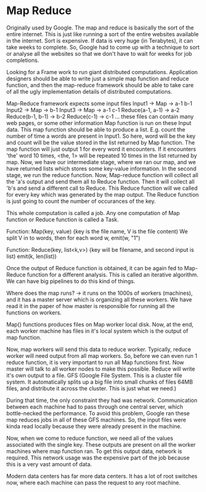# Map Reduce
Originally used by Google.
The map and reduce is basically the sort of the entire internet. This is just like running a sort of the entire websites
available in the internet.
Sort is expensive. If data is very huge (in Terabytes), it can take weeks to complete.
So, Google had to come up with a technique to sort or analyse all the websites so that we don't have to wait for weeks
for job completions.

Looking for a Frame work to run giant distributed computations.
Application designers should be able to write just a simple map function and reduce function, and then the
map-reduce framework should be able to take care of all the ugly implementation details of distributed computations.

Map-Reduce framework expects some input files
Input1 -> Map -> a-1 b-1
Input2 -> Map ->     b-1
Input3 -> Map -> a-1     c-1
Reduce(a-1, a-1) -> a-2
Reduce(b-1, b-1) -> b-2
Reduce(c-1)      -> c-1
... 
these files can contain many web pages, or some other information
Map function is run on these Input data. This map function should be able to produce a list. 
E.g. count the number of time a words are present in Input1. So here, word will be the key and count will be the value 
stored in the list returned by Map function. The map function will just output 1 for every word it encounters. If 
it encounters 'the' word 10 times, <the, 1> will be repeated 10 times in the list returned by map.
Now, we have our intermediate stage, where we ran our map, and we have returned lists which stores some key-value
information.
In the second stage, we run the reduce function.
Now, Map-reduce function will collect all the 'a's output and send them all to Reduce function.
Then it will collect all 'b's and send a different call to Reduce. 
This Reduce function will we called for every key which was generated by the map output.
The Reduce function is just going to count the number of occurances of the key.

This whole computation is called a job.
Any one computation of Map function or Reduce function is called a Task. 

Function:
Map(key, value) {key is the file name, V is the file content)
We split V in to words, 
then for each word w,
    emit(w, "1")

Function:
Reduce(key, list<k,v>) {key will be filename, and second input is list)
    emit(k, len(list))

Once the output of Reduce function is obtained, it can be again fed to Map-Reduce function for a different analysis.
This is called an iterative algorithm.
We can have big pipelines to do this kind of things.

Where does the map runs? -> it runs on the 1000s of workers (machines), and it has a master server which is organizing
all these workers. We have read it in the paper of how master is responsible for running all the functions on workers.

Map() functions produces files on Map worker local disk. Now, at the end, each worker machine has files in it's local
system which is the output of map function.

Now, map workers will send this data to reduce worker. Typically, reduce worker will need output from all map workers.
So, before we can even run 1 reduce function, it is very important to run all Map functions first. Now master will
talk to all worker nodes to make this possible. 
Reduce will write it's own output to a file.
GFS (Google File System. This is a cluster file system. It automatically splits up a big file into small chunks of files
64MB files, and distribute it across the cluster. This is just what we need.)

During that time, the only constraint they had was network. Communication between each machine had to pass through 
one central server, which bottle-necked the performance.
To avoid this problem, Google ran these map reduces jobs in all of these GFS machines.
So, the input files were kinda read locally because they were already present in the machine.

Now, when we come to reduce function, we need all of the values associated with the single key. These outputs are 
present on all the worker machines where map function ran. To get this output data, network is required.
This network usage was the expensive part of the job because this is a very vast amount of data.

Modern data centers has far more data centers. It has a lot of root switches now, where each machine can pass the 
request to any root machine.
